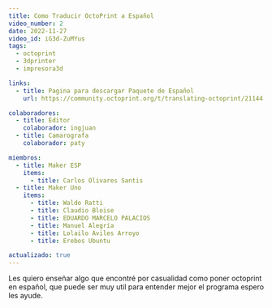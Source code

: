 ```yaml
---
title: Como Traducir OctoPrint a Español
video_number: 2
date: 2022-11-27
video_id: iG3d-ZuMYus
tags:
  - octoprint
  - 3dprinter
  - impresora3d

links:
  - title: Pagina para descargar Paquete de Español
    url: https://community.octoprint.org/t/translating-octoprint/21144

colaboradores:
  - title: Editor
    colaborador: ingjuan
  - title: Camarografa
    colaborador: paty

miembros:
  - title: Maker ESP
    items:
      - title: Carlos Olivares Santis
  - title: Maker Uno
    items:
      - title: Waldo Ratti
      - title: Claudio Bloise
      - title: EDUARDO MARCELO PALACIOS
      - title: Manuel Alegría
      - title: Lolailo Aviles Arroyo
      - title: Erebos Ubuntu

actualizado: true 
---
```


Les quiero enseñar algo que encontré por casualidad como poner octoprint en español, que puede  ser muy util para entender mejor el programa espero les ayude.

